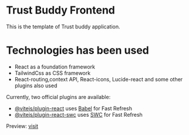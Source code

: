 # Trust Buddy Frontend

This is the template of Trust buddy application. 

# Technologies has been used
- React as a foundation framework
- TailwindCss as CSS framework
- React-routing,context API, React-icons, Lucide-react and some other plugins also used


Currently, two official plugins are available:

- [@vitejs/plugin-react](https://github.com/vitejs/vite-plugin-react/blob/main/packages/plugin-react/README.md) uses [Babel](https://babeljs.io/) for Fast Refresh
- [@vitejs/plugin-react-swc](https://github.com/vitejs/vite-plugin-react-swc) uses [SWC](https://swc.rs/) for Fast Refresh

Preview: [visit](abc.ancientsbuilders.com)
